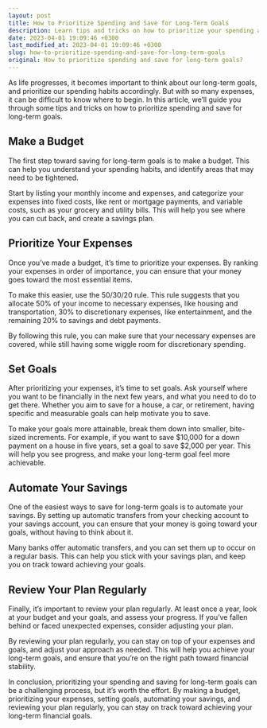 ```yaml
---
layout: post
title: How to Prioritize Spending and Save for Long-Term Goals
description: Learn tips and tricks on how to prioritize your spending and save for long-term goals.
date: 2023-04-01 19:09:46 +0300
last_modified_at: 2023-04-01 19:09:46 +0300
slug: how-to-prioritize-spending-and-save-for-long-term-goals
original: How to prioritize spending and save for long-term goals?
---
```

As life progresses, it becomes important to think about our long-term goals, and prioritize our spending habits accordingly. But with so many expenses, it can be difficult to know where to begin. In this article, we’ll guide you through some tips and tricks on how to prioritize spending and save for long-term goals.


## Make a Budget

The first step toward saving for long-term goals is to make a budget. This can help you understand your spending habits, and identify areas that may need to be tightened. 

Start by listing your monthly income and expenses, and categorize your expenses into fixed costs, like rent or mortgage payments, and variable costs, such as your grocery and utility bills. This will help you see where you can cut back, and create a savings plan.


## Prioritize Your Expenses

Once you’ve made a budget, it’s time to prioritize your expenses. By ranking your expenses in order of importance, you can ensure that your money goes toward the most essential items. 

To make this easier, use the 50/30/20 rule. This rule suggests that you allocate 50% of your income to necessary expenses, like housing and transportation, 30% to discretionary expenses, like entertainment, and the remaining 20% to savings and debt payments.

By following this rule, you can make sure that your necessary expenses are covered, while still having some wiggle room for discretionary spending.


## Set Goals

After prioritizing your expenses, it’s time to set goals. Ask yourself where you want to be financially in the next few years, and what you need to do to get there. Whether you aim to save for a house, a car, or retirement, having specific and measurable goals can help motivate you to save.

To make your goals more attainable, break them down into smaller, bite-sized increments. For example, if you want to save $10,000 for a down payment on a house in five years, set a goal to save $2,000 per year. This will help you see progress, and make your long-term goal feel more achievable.


## Automate Your Savings

One of the easiest ways to save for long-term goals is to automate your savings. By setting up automatic transfers from your checking account to your savings account, you can ensure that your money is going toward your goals, without having to think about it.

Many banks offer automatic transfers, and you can set them up to occur on a regular basis. This can help you stick with your savings plan, and keep you on track toward achieving your goals.


## Review Your Plan Regularly

Finally, it’s important to review your plan regularly. At least once a year, look at your budget and your goals, and assess your progress. If you’ve fallen behind or faced unexpected expenses, consider adjusting your plan.

By reviewing your plan regularly, you can stay on top of your expenses and goals, and adjust your approach as needed. This will help you achieve your long-term goals, and ensure that you’re on the right path toward financial stability.


In conclusion, prioritizing your spending and saving for long-term goals can be a challenging process, but it’s worth the effort. By making a budget, prioritizing your expenses, setting goals, automating your savings, and reviewing your plan regularly, you can stay on track toward achieving your long-term financial goals.